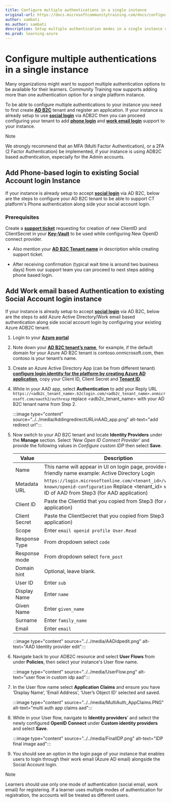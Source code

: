 ```yaml
---
title: Configure multiple authentications in a single instance
original-url: https://docs.microsoftcommunitytraining.com/docs/configure-multi-mode-authentication-for-same-deployment
author: sambati
ms.author: sambati
description: Setup multiple authentication modes in a single instance of Microsoft Community Training platform.
ms.prod: learning-azure
---
```


# Configure multiple authentications in a single instance

Many organizations might want to support multiple authentication options to be available for their learners. Community Training now supports adding more than one authentication option for a single platform instance.

To be able to configure multiple authentications to your instance you need to first create [**AD B2C**](/azure/active-directory-b2c/overview) tenant and register an application. If your instance is already setup to use [**social login**](configure-login-social-work-school-account.md#social-account-or-email-based-authentication) via ADB2C then you can proceed configuring your tenant to add [**phone login**](#add-phone-based-login-to-existing-social-account-login-instance) and [**work email login**](#add-work-email-based-authentication-to-existing-social-account-login-instance) support to your instance.

> [!NOTE]
>We strongly recommend that an MFA (Multi Factor Authentication), or a 2FA (2 Factor Authentication) be implemented, if your instance is using ADB2C based authentication, especially for the Admin accounts.

## Add Phone-based login to existing Social Account login Instance

If your instance is already setup to accept [**social login**](configure-login-social-work-school-account.md#social-account-or-email-based-authentication) via AD B2C, below are the steps to configure your AD B2C tenant to be able to support CT platform's Phone authentication along side your social account login.

### Prerequisites

Create a [**support ticket**](https://sangamhelpdesk.microsoftcrmportals.com) requesting for creation of new ClientID and ClientSecret in your [**Key-Vault**](../../analytics/custom-reports/database-schema.md#accessing-key-vault) to be used while configuring New OpenID connect provider.

* Also mention your [**AD B2C Tenant name**](/azure/active-directory-b2c/tenant-management#get-your-tenant-name) in description while creating support ticket.

* After receiving confirmation (typical wait time is around two business days) from our support team you can proceed to next steps adding phone based login.

## Add Work email based Authentication to existing Social Account login instance

If your instance is already setup to accept [**social login**](configure-login-social-work-school-account.md#social-account-or-email-based-authentication) via AD B2C, below are the steps to add Azure Active Directory/Work email based authentication along side social account login by configuring your existing Azure ADB2C tenant.

1. Login to your [**Azure portal**](https://portal.azure.com/)
1. Note down your [**AD B2C tenant’s name**](/azure/active-directory-b2c/tenant-management#get-your-tenant-name), for example, if the default domain for your Azure AD B2C tenant is contoso.onmicrosoft.com, then contoso is your tenant’s name.
1. Create an Azure Active Directory App (can be from different tenant) [**configure login identity for the platform by creating Azure AD application**](configure-login-social-work-school-account.md#step-2---create-azure-ad-application), copy your Client ID, Client Secret and [**Tenant ID**](/azure/active-directory/fundamentals/active-directory-how-to-find-tenant).
1. While in your AAD app, select **Authentication** to add your Reply URL `https://<adb2c_tenant_name>.b2clogin.com/<adb2c_tenant_name>.onmicrosoft.com/oauth2/authresp` replace <adb2c_tenant_name> with your AD B2C tenant name from Step 2.

    :::image type="content" source="../../media/AddingredirectURLinAAD_app.png" alt-text="add redirect url":::

1. Now switch to your AD B2C tenant and locate **Identity Providers** under the **Manage** section. Select *‘New Open ID Connect Provider’* and provide the following values in *Configure custom IDP* then select **Save**.

    |Value|Description|
    | --- | --- |
    | Name | This name will appear in UI on login page, provide user friendly name example: Active Directory Login |
    | Metadata URL | `https://login.microsoftonline.com/<tenant_id>/v2.0/.well-known/openid-configuration` Replace <tenant_id> with Tenant ID of AAD from Step3 (for AAD application) |
    | Client ID | Paste the ClientId that you copied from Step3 (for AAD application) |
    | Client Secret | Paste the ClientSecret that you copied from Step3 (for AAD application) |
    | Scope | Enter `email openid profile User.Read` |
    | Response Type | From dropdown select `code` |
    | Response mode | From dropdown select `form_post` |
    | Domain hint | Optional, leave blank. |
    | User ID | Enter `sub`  |
    | Display Name | Enter `name` |
    | Given Name | Enter `given_name` |
    | Surname | Enter `family_name` |
    | Email | Enter `email` |

    :::image type="content" source="../../media/AADidpedit.png" alt-text="AAD Identity provider edit":::

1. Navigate back to your ADB2C resource and select **User Flows** from under **Policies**, then select your instance's User flow name.

    :::image type="content" source="../../media/UserFlow.png" alt-text="user flow in custom idp aad":::

1. In the User flow name select **Application Claims** and ensure you have ‘Display Name’, ‘Email Address’, ‘User’s Object ID’ selected and saved.

    :::image type="content" source="../../media/MultiAuth_AppClaims.PNG" alt-text="multi auth app claims aad":::

1. While in your User flow, navigate to **Identity providers**’ and select the newly configured **OpenID Connect** under **Custom identity providers** and select **Save**.

    :::image type="content" source="../../media/FinalIDP.png" alt-text="IDP final image aad":::

1. You should see an option in the login page of your instance that enables users to login through their work email (Azure AD email) alongside the Social Account login.

> [!NOTE]
> Learners should use only one mode of authentication (social email, work email) for registering. If a learner uses multiple modes of authentication for registration, the accounts will be treated as different users.

